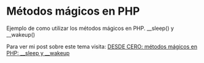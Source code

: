 # Métodos mágicos en PHP
Ejemplo de como utilizar los métodos mágicos en PHP. __sleep() y __wakeup()

Para ver mi post sobre este tema visita:
[DESDE CERO: métodos mágicos en PHP: __sleep y __wakeup](https://www.franciscougalde.com/2018/04/01/desde-cero-metod…p-sleep-y-wakeup/)
